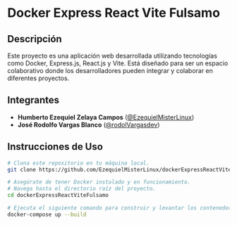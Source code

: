 # Docker Express React Vite Fulsamo

## Descripción
Este proyecto es una aplicación web desarrollada utilizando tecnologías como Docker, Express.js, React.js y Vite. Está diseñado para ser un espacio colaborativo donde los desarrolladores pueden integrar y colaborar en diferentes proyectos.

## Integrantes
- **Humberto Ezequiel Zelaya Campos** ([@EzequielMisterLinux](https://github.com/EzequielMisterLinux))
- **José Rodolfo Vargas Blanco** ([@rodolVargasdev](https://github.com/rodolVargasdev))

## Instrucciones de Uso
```bash
# Clona este repositorio en tu máquina local.
git clone https://github.com/EzequielMisterLinux/dockerExpressReactViteFulsamo.git

# Asegúrate de tener Docker instalado y en funcionamiento.
# Navega hasta el directorio raíz del proyecto.
cd dockerExpressReactViteFulsamo

# Ejecuta el siguiente comando para construir y levantar los contenedores:
docker-compose up --build
